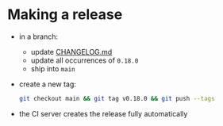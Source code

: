 # Making a release

- in a branch:
  - update [CHANGELOG.md](../CHANGELOG.md)
  - update all occurrences of `0.18.0`
  - ship into `main`
- create a new tag:

  ```bash
  git checkout main && git tag v0.18.0 && git push --tags
  ```
- the CI server creates the release fully automatically
